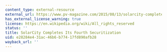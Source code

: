 ```yaml
---
content_type: external-resource
external_url: https://www.pv-magazine.com/2015/08/13/solarcity-completes-its-fourth-securitization_100020603/
has_external_license_warning: true
license: https://en.wikipedia.org/wiki/All_rights_reserved
status: ''
title: SolarCity Completes Its Fourth Securitization
uid: e28284e4-31ac-46b6-b774-17fd890afb28
wayback_url: ''
---
```

